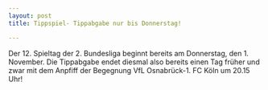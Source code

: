 ```yaml
---
layout: post
title: Tippspiel- Tippabgabe nur bis Donnerstag!

---
```


Der 12. Spieltag der 2. Bundesliga beginnt bereits am Donnerstag, den 1. November. Die Tippabgabe endet diesmal also bereits einen Tag früher und zwar mit dem Anpfiff der Begegnung VfL Osnabrück-1. FC Köln um 20.15 Uhr!


